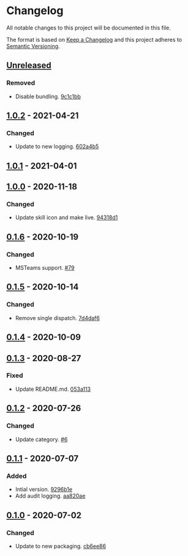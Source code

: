 # Changelog

All notable changes to this project will be documented in this file.

The format is based on [Keep a Changelog](http://keepachangelog.com/)
and this project adheres to [Semantic Versioning](http://semver.org/).

## [Unreleased](https://github.com/atomist-skills/auto-link-channel-skill/compare/1.0.2...HEAD)

### Removed

-   Disable bundling. [9c1c1bb](https://github.com/atomist-skills/auto-link-channel-skill/commit/9c1c1bb8fb18c16b6190676e3f3aad6c1ebec7d0)

## [1.0.2](https://github.com/atomist-skills/auto-link-channel-skill/compare/1.0.1...1.0.2) - 2021-04-21

### Changed

-   Update to new logging. [602a4b5](https://github.com/atomist-skills/auto-link-channel-skill/commit/602a4b543cf4b55a6f6022ae4ec411a00632e080)

## [1.0.1](https://github.com/atomist-skills/auto-link-channel-skill/compare/1.0.0...1.0.1) - 2021-04-01

## [1.0.0](https://github.com/atomist-skills/auto-link-channel-skill/compare/0.1.6...1.0.0) - 2020-11-18

### Changed

-   Update skill icon and make live. [94318d1](https://github.com/atomist-skills/auto-link-channel-skill/commit/94318d171228abdcb0f8cc2c550b4ef59558c2ff)

## [0.1.6](https://github.com/atomist-skills/auto-link-channel-skill/compare/0.1.5...0.1.6) - 2020-10-19

### Changed

-   MSTeams support. [#79](https://github.com/atomist-skills/auto-link-channel-skill/issues/79)

## [0.1.5](https://github.com/atomist-skills/auto-link-channel-skill/compare/0.1.4...0.1.5) - 2020-10-14

### Changed

-   Remove single dispatch. [7d4daf6](https://github.com/atomist-skills/auto-link-channel-skill/commit/7d4daf6781ae316fc38c25e492a4db2709a1462c)

## [0.1.4](https://github.com/atomist-skills/auto-link-channel-skill/compare/0.1.3...0.1.4) - 2020-10-09

## [0.1.3](https://github.com/atomist-skills/auto-link-channel-skill/compare/0.1.2...0.1.3) - 2020-08-27

### Fixed

-   Update README.md. [053a113](https://github.com/atomist-skills/auto-link-channel-skill/commit/053a1130a5f8d381ea750a9f95da853614eae80b)

## [0.1.2](https://github.com/atomist-skills/auto-link-channel-skill/compare/0.1.1...0.1.2) - 2020-07-26

### Changed

-   Update category. [#6](https://github.com/atomist-skills/auto-link-channel-skill/issues/6)

## [0.1.1](https://github.com/atomist-skills/auto-link-channel-skill/compare/0.1.0...0.1.1) - 2020-07-07

### Added

-   Intial version. [9296b1e](https://github.com/atomist-skills/auto-link-channel-skill/commit/9296b1ef9c262b9cfb8cceb21349dca823cbace8)
-   Add audit logging. [aa820ae](https://github.com/atomist-skills/auto-link-channel-skill/commit/aa820ae377a9811358fd9eb8467b9477db2c1b3c)

## [0.1.0](https://github.com/atomist-skills/auto-link-channel-skill/tree/0.1.0) - 2020-07-02

### Changed

-   Update to new packaging. [cb6ee86](https://github.com/atomist-skills/auto-link-channel-skill/commit/cb6ee868fabde6d8e5ebddc12a798bdbf5d389f8)
